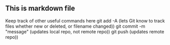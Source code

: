 ## This is markdown file
Keep track of other useful commands here
git add -A (lets Git know to track files whether new or deleted, or filename changed))
git commit -m "message" (updates local repo, not remote repo))
git push (updates remote repo))
